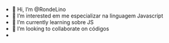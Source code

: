 - 👋 Hi, I’m @RondeLino
- 👀 I’m interested em me especializar na linguagem Javascript
- 🌱 I’m currently learning sobre JS
- 💞️ I’m looking to collaborate on códigos 
-
